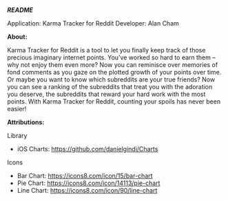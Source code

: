 ***README***

Application: Karma Tracker for Reddit
Developer: Alan Cham

**About:**

Karma Tracker for Reddit is a tool to let you finally keep track of those precious imaginary internet points. You’ve worked so hard to earn them – why not enjoy them even more? Now you can reminisce over memories of fond comments as you gaze on the plotted growth of your points over time. Or maybe you want to know which subreddits are your true friends? Now you can see a ranking of the subreddits that treat you with the adoration you deserve, the subreddits that reward your hard work with the most points. With Karma Tracker for Reddit, counting your spoils has never been easier!

**Attributions:**

Library
- iOS Charts: https://github.com/danielgindi/Charts

Icons
- Bar Chart: https://icons8.com/icon/15/bar-chart
- Pie Chart: https://icons8.com/icon/14113/pie-chart
- Line Chart: https://icons8.com/icon/90/line-chart
